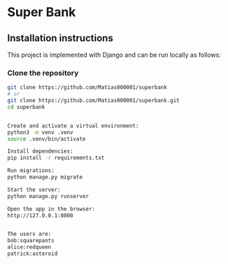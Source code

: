 # Super Bank

## Installation instructions

This project is implemented with Django and can be run locally as follows:

### Clone the repository
```bash
git clone https://github.com/Matias000001/superbank
# or
git clone https://github.com/Matias000001/superbank.git
cd superbank


Create and activate a virtual environment:
python3 -m venv .venv
source .venv/bin/activate

Install dependencies:
pip install -r requirements.txt

Run migrations:
python manage.py migrate

Start the server:
python manage.py runserver

Open the app in the browser:
http://127.0.0.1:8000


The users are:
bob:squarepants
alice:redqueen
patrick:asteroid

